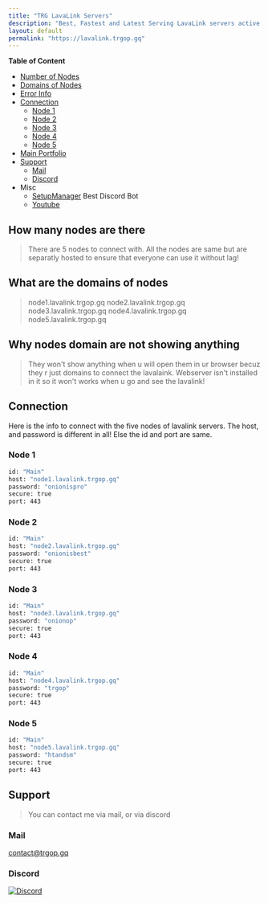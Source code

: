 ```yaml
---
title: "TRG LavaLink Servers"
description: "Best, Fastest and Latest Serving LavaLink servers active 24/7"
layout: default
permalink: "https://lavalink.trgop.gq"
---
```


__Table of Content__
- [Number of Nodes](#how-many-nodes-are-there)
- [Domains of Nodes](#what-are-the-domains-of-nodes)
- [Error Info](#why-nodes-domain-are-not-showing-anything)
- [Connection](#connection)
  - [Node 1](#node-1)
  - [Node 2](#node-2)
  - [Node 3](#node-3)
  - [Node 4](#node-4)
  - [Node 5](#node-5)
- [Main Portfolio](https://trgop.gq)
- [Support](#support)
  - [Mail](#mail)
  - [Discord](#discord)
- Misc
  - [SetupManager](https://setupmanager.ml/invite) Best Discord Bot
  - [Youtube](https://trgop.gq/youtube)

## How many nodes are there
> There are 5 nodes to connect with. All the nodes are same but are separatly hosted to ensure that everyone can use it without lag!

## What are the domains of nodes
> node1.lavalink.trgop.gq
> node2.lavalink.trgop.gq
> node3.lavalink.trgop.gq
> node4.lavalink.trgop.gq
> node5.lavalink.trgop.gq

## Why nodes domain are not showing anything
> They won't show anything when u will open them in ur browser becuz they r just domains to connect the lavalaink. Webserver isn't installed in it so it won't works when u go and see the lavalink!

## Connection
Here is the info to connect with the five nodes of lavalink servers. The host, and password is different in all! Else the id and port are same.

### Node 1
```bash
id: "Main"
host: "node1.lavalink.trgop.gq"
password: "onionispro"
secure: true
port: 443
```

### Node 2
```bash
id: "Main"
host: "node2.lavalink.trgop.gq"
password: "onionisbest"
secure: true
port: 443
```

### Node 3
```bash
id: "Main"
host: "node3.lavalink.trgop.gq"
password: "onionop"
secure: true
port: 443
```

### Node 4
```bash
id: "Main"
host: "node4.lavalink.trgop.gq"
password: "trgop"
secure: true
port: 443
```

### Node 5
```bash
id: "Main"
host: "node5.lavalink.trgop.gq"
password: "htandsm"
secure: true
port: 443
```

## Support
> You can contact me via mail, or via discord

### Mail
[contact@trgop.gq](mailto:contact@trgop.gq)

### Discord
[![Discord](https://invidget.switchblade.xyz/ZsPV4443zS)](https://discord.gg/ZsPV4443zS)
